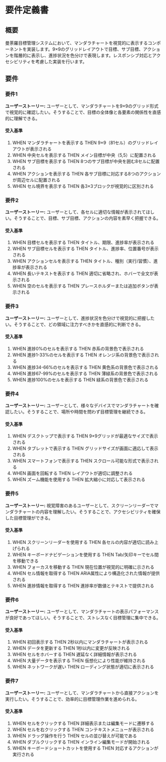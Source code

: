 # 要件定義書

## 概要

曼荼羅目標管理システムにおいて、マンダラチャートを視覚的に表示するコンポーネントを実装します。9×9のグリッドレイアウトで目標、サブ目標、アクションを階層的に表示し、進捗状況を色分けで表現します。レスポンシブ対応とアクセシビリティを考慮した実装を行います。

## 要件

### 要件1

**ユーザーストーリー:** ユーザーとして、マンダラチャートを9×9のグリッド形式で視覚的に確認したい。そうすることで、目標の全体像と各要素の関係性を直感的に理解できる。

#### 受入基準

1. WHEN マンダラチャートを表示する THEN 9×9（81セル）のグリッドレイアウトが表示される
2. WHEN 中央セルを表示する THEN メイン目標が中央（5,5）に配置される
3. WHEN サブ目標を表示する THEN 8つのサブ目標が中央を囲む8セルに配置される
4. WHEN アクションを表示する THEN 各サブ目標に対応する8つのアクションが周辺セルに配置される
5. WHEN セル境界を表示する THEN 各3×3ブロックが視覚的に区別される

### 要件2

**ユーザーストーリー:** ユーザーとして、各セルに適切な情報が表示されてほしい。そうすることで、目標、サブ目標、アクションの内容を素早く把握できる。

#### 受入基準

1. WHEN 目標セルを表示する THEN タイトル、期限、進捗率が表示される
2. WHEN サブ目標セルを表示する THEN タイトル、進捗率、位置番号が表示される
3. WHEN アクションセルを表示する THEN タイトル、種別（実行/習慣）、進捗率が表示される
4. WHEN 長いテキストを表示する THEN 適切に省略され、ホバーで全文が表示される
5. WHEN 空のセルを表示する THEN プレースホルダーまたは追加ボタンが表示される

### 要件3

**ユーザーストーリー:** ユーザーとして、進捗状況を色分けで視覚的に把握したい。そうすることで、どの領域に注力すべきかを直感的に判断できる。

#### 受入基準

1. WHEN 進捗0%のセルを表示する THEN 赤系の背景色で表示される
2. WHEN 進捗1-33%のセルを表示する THEN オレンジ系の背景色で表示される
3. WHEN 進捗34-66%のセルを表示する THEN 黄色系の背景色で表示される
4. WHEN 進捗67-99%のセルを表示する THEN 薄緑系の背景色で表示される
5. WHEN 進捗100%のセルを表示する THEN 緑系の背景色で表示される

### 要件4

**ユーザーストーリー:** ユーザーとして、様々なデバイスでマンダラチャートを確認したい。そうすることで、場所や時間を問わず目標管理を継続できる。

#### 受入基準

1. WHEN デスクトップで表示する THEN 9×9グリッドが最適なサイズで表示される
2. WHEN タブレットで表示する THEN グリッドサイズが画面に適応して表示される
3. WHEN スマートフォンで表示する THEN スクロール可能な形式で表示される
4. WHEN 画面を回転する THEN レイアウトが適切に調整される
5. WHEN ズーム機能を使用する THEN 拡大縮小に対応して表示される

### 要件5

**ユーザーストーリー:** 視覚障害のあるユーザーとして、スクリーンリーダーでマンダラチャートの内容を理解したい。そうすることで、アクセシビリティを確保した目標管理ができる。

#### 受入基準

1. WHEN スクリーンリーダーを使用する THEN 各セルの内容が適切に読み上げられる
2. WHEN キーボードナビゲーションを使用する THEN Tab/矢印キーでセル間を移動できる
3. WHEN フォーカスを移動する THEN 現在位置が視覚的に明確に示される
4. WHEN セル情報を取得する THEN ARIA属性により構造化された情報が提供される
5. WHEN 進捗情報を取得する THEN 進捗率が数値とテキストで提供される

### 要件6

**ユーザーストーリー:** ユーザーとして、マンダラチャートの表示パフォーマンスが良好であってほしい。そうすることで、ストレスなく目標管理に集中できる。

#### 受入基準

1. WHEN 初回表示する THEN 2秒以内にマンダラチャートが表示される
2. WHEN データを更新する THEN 1秒以内に変更が反映される
3. WHEN セルをホバーする THEN 遅延なく詳細情報が表示される
4. WHEN 大量データを表示する THEN 仮想化により性能が維持される
5. WHEN ネットワークが遅い THEN ローディング状態が適切に表示される

### 要件7

**ユーザーストーリー:** ユーザーとして、マンダラチャートから直接アクションを実行したい。そうすることで、効率的に目標管理作業を進められる。

#### 受入基準

1. WHEN セルをクリックする THEN 詳細表示または編集モードに遷移する
2. WHEN セルを右クリックする THEN コンテキストメニューが表示される
3. WHEN ドラッグ操作を行う THEN セルの並び替えが可能である
4. WHEN ダブルクリックする THEN インライン編集モードが開始される
5. WHEN キーボードショートカットを使用する THEN 対応するアクションが実行される
